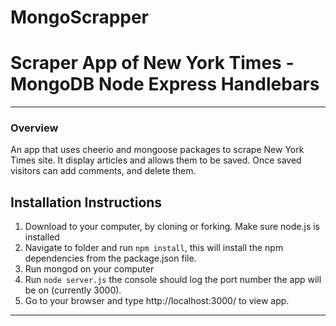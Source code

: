 # MongoScrapper

# Scraper App of New York Times - MongoDB Node Express Handlebars

---

### Overview

An app that uses cheerio and mongoose packages to scrape New York Times site. It display articles and allows them to be saved. Once saved visitors can add comments, and delete them.

## Installation Instructions

1. Download to your computer, by cloning or forking. Make sure node.js is installed
2. Navigate to folder and run `npm install`, this will install the npm dependencies from the package.json file.
3. Run mongod on your computer
4. Run `node server.js` the console should log the port number the app will be on (currently 3000).
5. Go to your browser and type http://localhost:3000/ to view app.

---